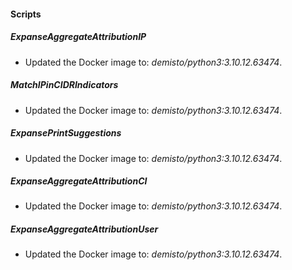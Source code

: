 
#### Scripts
##### ExpanseAggregateAttributionIP
- Updated the Docker image to: *demisto/python3:3.10.12.63474*.
##### MatchIPinCIDRIndicators
- Updated the Docker image to: *demisto/python3:3.10.12.63474*.
##### ExpansePrintSuggestions
- Updated the Docker image to: *demisto/python3:3.10.12.63474*.
##### ExpanseAggregateAttributionCI
- Updated the Docker image to: *demisto/python3:3.10.12.63474*.
##### ExpanseAggregateAttributionUser
- Updated the Docker image to: *demisto/python3:3.10.12.63474*.